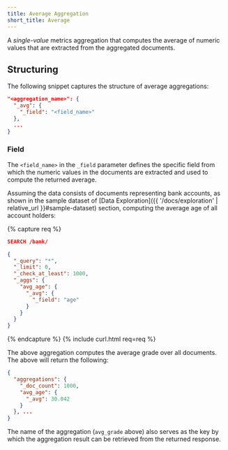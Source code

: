 ```yaml
---
title: Average Aggregation
short_title: Average
---
```


A _single-value_ metrics aggregation that computes the average of numeric values
that are extracted from the aggregated documents.

## Structuring

The following snippet captures the structure of average aggregations:

```json
"<aggregation_name>": {
  "_avg": {
    "_field": "<field_name>"
  },
  ...
}
```

### Field

The `<field_name>` in the `_field` parameter defines the specific field from
which the numeric values in the documents are extracted and used to compute the
returned average.

Assuming the data consists of documents representing bank accounts, as shown in
the sample dataset of [Data Exploration]({{ '/docs/exploration' | relative_url }}#sample-dataset)
section, computing the average age of all account holders:

{% capture req %}

```json
SEARCH /bank/

{
  "_query": "*",
  "_limit": 0,
  "_check_at_least": 1000,
  "_aggs": {
    "avg_age": {
      "_avg": {
        "_field": "age"
      }
    }
  }
}
```
{% endcapture %}
{% include curl.html req=req %}

The above aggregation computes the average grade over all documents. The above
will return the following:

```json
{
  "aggregations": {
    "_doc_count": 1000,
    "avg_age": {
      "_avg": 30.042
    }
  }, ...
}
```

The name of the aggregation (`avg_grade` above) also serves as the key by which
the aggregation result can be retrieved from the returned response.

